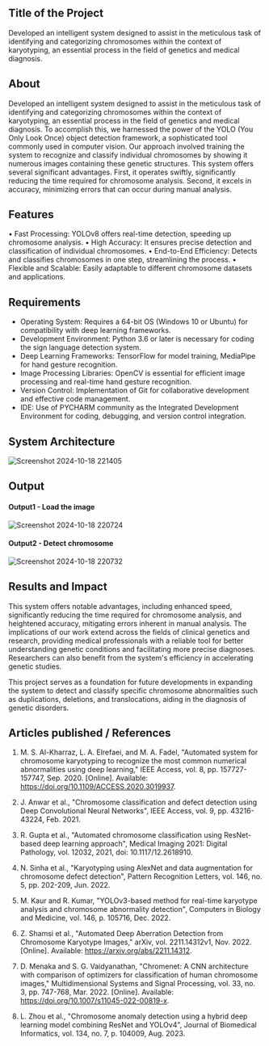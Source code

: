 ## Title of the Project
Developed an intelligent system designed to assist in the meticulous task of identifying and categorizing chromosomes within the context of karyotyping, an essential process in the field of genetics and medical diagnosis.

## About
<!--Detailed Description about the project-->
Developed an intelligent system designed to assist in the meticulous task of identifying and categorizing chromosomes within the context of karyotyping, an essential process in the field of genetics and medical diagnosis. To accomplish this, we harnessed the power of the YOLO (You Only Look Once) object detection framework, a sophisticated tool commonly used in computer vision. Our approach involved training the system to recognize and classify individual chromosomes by showing it numerous images containing these genetic structures. This system offers several significant advantages. First, it operates swiftly, significantly reducing the time required for chromosome analysis. Second, it excels in accuracy, minimizing errors that can occur during manual analysis.

## Features
<!--List the features of the project as shown below-->
•  Fast Processing: YOLOv8 offers real-time detection, speeding up chromosome analysis.
•  High Accuracy: It ensures precise detection and classification of individual chromosomes.
•  End-to-End Efficiency: Detects and classifies chromosomes in one step, streamlining the process.
•  Flexible and Scalable: Easily adaptable to different chromosome datasets and applications.


## Requirements
<!--List the requirements of the project as shown below-->
* Operating System: Requires a 64-bit OS (Windows 10 or Ubuntu) for compatibility with deep learning frameworks.
* Development Environment: Python 3.6 or later is necessary for coding the sign language detection system.
* Deep Learning Frameworks: TensorFlow for model training, MediaPipe for hand gesture recognition.
* Image Processing Libraries: OpenCV is essential for efficient image processing and real-time hand gesture recognition.
* Version Control: Implementation of Git for collaborative development and effective code management.
* IDE: Use of  PYCHARM community as the Integrated Development Environment for coding, debugging, and version control integration.

## System Architecture
<!--Embed the system architecture diagram as shown below-->

![Screenshot 2024-10-18 221405](https://github.com/user-attachments/assets/42f3d895-0618-4133-805f-79a2436d4805)

## Output
<!--Embed the Output picture at respective places as shown below as shown below-->
#### Output1 - Load the image

![Screenshot 2024-10-18 220724](https://github.com/user-attachments/assets/1f5e469c-d291-4902-b481-4dcd4529c0b4)

#### Output2 - Detect chromosome

![Screenshot 2024-10-18 220732](https://github.com/user-attachments/assets/cecfd6f7-a553-4668-a20c-577e7a5be47a)

## Results and Impact
<!--Give the results and impact as shown below-->
This system offers notable advantages, including enhanced speed, significantly reducing the time required for chromosome analysis, and heightened accuracy, mitigating errors inherent in manual analysis. The implications of our work extend across the fields of clinical genetics and research, providing medical professionals with a reliable tool for better understanding genetic conditions and facilitating more precise diagnoses. Researchers can also benefit from the system's efficiency in accelerating genetic studies. 

This project serves as a foundation for future developments in expanding the system to detect and classify specific chromosome abnormalities such as duplications, deletions, and translocations, aiding in the diagnosis of genetic disorders.

## Articles published / References
1. M. S. Al-Kharraz, L. A. Elrefaei, and M. A. Fadel, "Automated system for chromosome karyotyping to recognize the most common numerical abnormalities using deep learning," IEEE Access, vol. 8, pp. 157727-157747, Sep. 2020. [Online]. Available: https://doi.org/10.1109/ACCESS.2020.3019937.

2. J. Anwar et al., "Chromosome classification and defect detection using Deep Convolutional Neural Networks", IEEE Access, vol. 9, pp. 43216-43224, Feb. 2021.

3. R. Gupta et al., "Automated chromosome classification using ResNet-based deep learning approach", Medical Imaging 2021: Digital Pathology, vol. 12032, 2021, doi: 10.1117/12.2618910.

4. N. Sinha et al., "Karyotyping using AlexNet and data augmentation for chromosome defect detection", Pattern Recognition Letters, vol. 146, no. 5, pp. 202-209, Jun. 2022.

5. M. Kaur and R. Kumar, "YOLOv3-based method for real-time karyotype analysis and chromosome abnormality detection", Computers in Biology and Medicine, vol. 146, p. 105716, Dec. 2022.

6. Z. Shamsi et al., "Automated Deep Aberration Detection from Chromosome Karyotype Images," arXiv, vol. 2211.14312v1, Nov. 2022. [Online]. Available: https://arxiv.org/abs/2211.14312.

7. D. Menaka and S. G. Vaidyanathan, "Chromenet: A CNN architecture with comparison of optimizers for classification of human chromosome images," Multidimensional Systems and Signal Processing, vol. 33, no. 3, pp. 747-768, Mar. 2022. [Online]. Available: https://doi.org/10.1007/s11045-022-00819-x.

8. L. Zhou et al., "Chromosome anomaly detection using a hybrid deep learning model combining ResNet and YOLOv4", Journal of Biomedical Informatics, vol. 134, no. 7, p. 104009, Aug. 2023.










